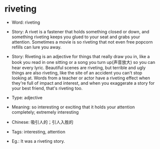 # riveting

- Word: riveting
- Story: A rivet is a fastener that holds something closed or down, and something riveting keeps you glued to your seat and grabs your attention. Sometimes a movie is so riveting that not even free popcorn refills can lure you away.
- Story: Riveting is an adjective for things that really draw you in, like a book you read in one sitting or a song you turn up(声音放大) so you can hear every lyric. Beautiful scenes are riveting, but terrible and ugly things are also riveting, like the site of an accident you can't stop looking at. Words from a teacher or actor have a riveting effect when they're full of impact and interest, and when you exaggerate a story for your best friend, that's riveting too.

- Type: adjective
- Meaning: so interesting or exciting that it holds your attention completely; extremely interesting
- Chinese: 吸引人的；引人入胜的
- Tags: interesting, attention
- Eg.: It was a riveting story.

